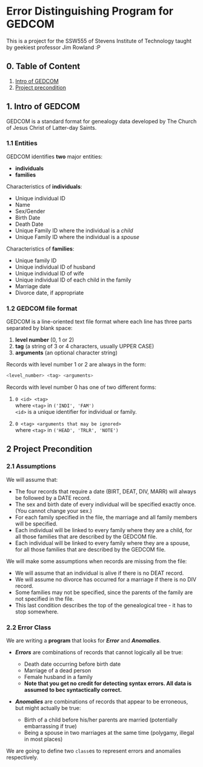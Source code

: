 # Error Distinguishing Program for GEDCOM

This is a project for the SSW555 of Stevens Institute of Technology taught by geekiest professor Jim Rowland :P

## 0. Table of Content

1. [Intro of GEDCOM](#1.-intro-of-gedcom)
2. [Project precondition](#2.-project-precondition)

## 1. Intro of GEDCOM

GEDCOM is a standard format for genealogy data developed by The Church of Jesus Christ of Latter-day Saints.

### 1.1 Entities

GEDCOM identifies **two** major entities:

- **individuals**
- **families**

Characteristics of **individuals**:

- Unique individual ID
- Name
- Sex/Gender
- Birth Date
- Death Date
- Unique Family ID where the individual is a *child*
- Unique Family ID where the individual is a *spouse*

Characteristics of **families**:

- Unique family ID
- Unique individual ID of husband
- Unique individual ID of wife
- Unique individual ID of each child in the family
- Marriage date
- Divorce date, if appropriate

### 1.2 GEDCOM file format

GEDCOM is a line-oriented text file format where each line has three parts separated by blank space:

1. **level number** (0, 1 or 2)
2. **tag** (a string of 3 or 4 characters, usually UPPER CASE)
3. **arguments** (an optional character string)

Records with level number 1 or 2 are always in the form:

```sh
<level_number> <tag> <arguments>
```

Records with level number 0 has one of two different forms:

  1. `0 <id> <tag>`  
  where `<tag>` in `('INDI', 'FAM')`  
  `<id>` is a unique identifier for individual or family.

  2. `0 <tag> <arguments that may be ignored>`  
  where `<tag>` in `('HEAD', 'TRLR', 'NOTE')`

## 2 Project Precondition

### 2.1 Assumptions

We will assume that:

- The four records that require a date (BIRT, DEAT, DIV, MARR) will always be followed by a DATE record.
- The sex and birth date of every individual will be specified exactly once. (You cannot change your sex.)
- For each family specified in the file, the marriage and all family members will be specified.
- Each individual will be linked to every family where they are a child, for all those families that are described by the GEDCOM file.
- Each individual will be linked to every family where they are a spouse, for all those families that are described by the GEDCOM file.

We will make some assumptions when records are missing from the file:

- We will assume that an individual is alive if there is no DEAT record.
- We will assume no divorce has occurred for a marriage if there is no DIV record.
- Some families may not be specified, since the parents of the family are not specified in the file.
- This last condition describes the top of the genealogical tree - it has to stop somewhere.

### 2.2 Error Class

We are writing a **program** that looks for ***Error*** and ***Anomalies***.

- ***Errors*** are combinations of records that cannot logically all be true:

  - Death date occurring before birth date
  - Marriage of a dead person
  - Female husband in a family
  - **Note that you get no credit for detecting syntax errors. All data is assumed to bec syntactically correct.**

- ***Anomalies*** are combinations of records that appear to be erroneous, but might actually be true:

  - Birth of a child before his/her parents are married (potentially embarrassing if true)
  - Being a spouse in two marriages at the same time (polygamy, illegal in most places)

We are going to define two `class`es to represent errors and anomalies respectively.
